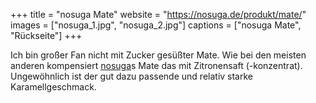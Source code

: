 +++
title = "nosuga Mate"
website = "https://nosuga.de/produkt/mate/"
images = ["nosuga_1.jpg", "nosuga_2.jpg"]
captions = ["nosuga Mate", "Rückseite"]
+++

Ich bin großer Fan nicht mit Zucker gesüßter Mate. Wie bei den meisten anderen
kompensiert [nosuga](https://nosuga.de/)s Mate das mit Zitronensaft
(-konzentrat). Ungewöhnlich ist der gut dazu passende und relativ starke
Karamellgeschmack.
